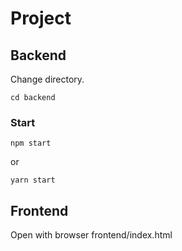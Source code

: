 # Project
 
## Backend
Change directory.
```shell script
cd backend
```

### Start
```shell script
npm start
```
or
```shell script
yarn start
```

## Frontend
Open with browser frontend/index.html
